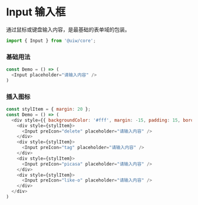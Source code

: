Input 输入框
===

通过鼠标或键盘输入内容，是最基础的表单域的包装。

```jsx
import { Input } from '@uiw/core';
```

### 基础用法

<!--DemoStart--> 
```js
const Demo = () => (
  <Input placeholder="请输入内容" />
)
```
<!--End-->

### 插入图标

<!--DemoStart--> 
```js
const stylItem = { margin: 20 };
const Demo = () => (
  <div style={{ backgroundColor: '#fff', margin: -15, padding: 15, borderRadius: '5px 5px 0 0',justifyContent: 'center', display: 'flex' }}>
    <div style={stylItem}>
      <Input preIcon="delete" placeholder="请输入内容" />
    </div>
    <div style={stylItem}>
      <Input preIcon="tag" placeholder="请输入内容" />
    </div>
    <div style={stylItem}>
      <Input preIcon="picasa" placeholder="请输入内容" />
    </div>
    <div style={stylItem}>
      <Input preIcon="like-o" placeholder="请输入内容" />
    </div>
  </div>
)
```
<!--End-->
